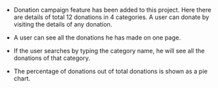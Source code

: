 - Donation campaign feature has been added to this project. Here there are details of total 12 donations in 4 categories. A user can donate by visiting the details of any donation.

- A user can see all the donations he has made on one page.

- If the user searches by typing the category name, he will see all the donations of that category.

- The percentage of donations out of total donations is shown as a pie chart.